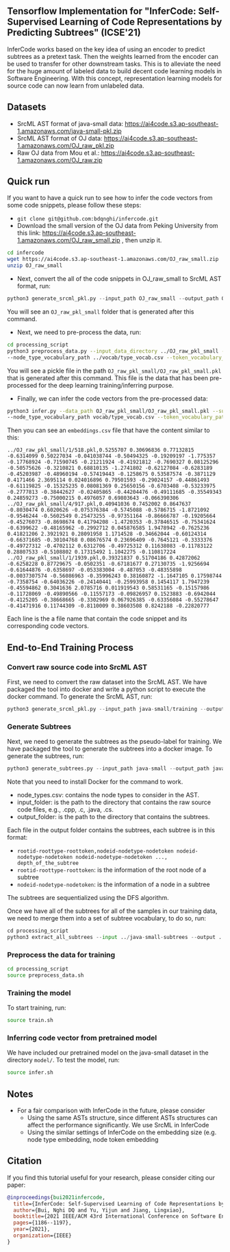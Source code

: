 ## Tensorflow Implementation for "InferCode: Self-Supervised Learning of Code Representations by Predicting Subtrees" (ICSE'21)

InferCode works based on the key idea of using an encoder to predict subtrees as a pretext task. Then the weights learned from the encoder can be used to transfer for other downstream tasks. This is to alleviate the need for the huge amount of labeled data to build decent code learning models in Software Engineering. With this concept, representation learning models for  source code can now learn from unlabeled data. 

## Datasets
- SrcML AST format of java-small data: https://ai4code.s3.ap-southeast-1.amazonaws.com/java-small-pkl.zip
- SrcML AST format of OJ data: https://ai4code.s3.ap-southeast-1.amazonaws.com/OJ_raw_pkl.zip
- Raw OJ data from Mou et al.: https://ai4code.s3.ap-southeast-1.amazonaws.com/OJ_raw.zip

## Quick run
If you want to have a quick run to see how to infer the code vectors from some code snippets, please follow these steps:
- ```git clone git@github.com:bdqnghi/infercode.git```
- Download the small version of the OJ data from Peking University from this link: https://ai4code.s3.ap-southeast-1.amazonaws.com/OJ_raw_small.zip , then unzip it.
```bash
cd infercode
wget https://ai4code.s3.ap-southeast-1.amazonaws.com/OJ_raw_small.zip
unzip OJ_raw_small
```
- Next, convert the all of the code snippets in OJ_raw_small to SrcML AST format, run: 

```python
python3 generate_srcml_pkl.py --input_path OJ_raw_small --output_path OJ_raw_pkl_small
```
You will see an ```OJ_raw_pkl_small``` folder that is generated after this command.

- Next, we need to pre-process the data, run:
```bash
cd processing_script
python3 preprocess_data.py --input_data_directory ../OJ_raw_pkl_small --output_path ../OJ_raw_pkl_small/OJ_raw_pkl_small.pkl  \
--node_type_vocabulary_path ../vocab/type_vocab.csv --token_vocabulary_path ../vocab/java-small/token_vocab.csv --training 0
```
You will see a pickle file in the path ```OJ_raw_pkl_small/OJ_raw_pkl_small.pkl``` that is generated after this command. This file is the data that has been pre-processed for the deep learning training/inferring purpose.

- Finally, we can infer the code vectors from the pre-processed data:
```bash
python3 infer.py --data_path OJ_raw_pkl_small/OJ_raw_pkl_small.pkl --subtree_vocabulary_path subtrees_vocab/java-small_subtrees_vocab.csv \
--node_type_vocabulary_path vocab/type_vocab.csv --token_vocabulary_path vocab/java-small/token_vocab.csv --training 0
```

Then you can see an ```embeddings.csv``` file that have the content similar to this:

```
../OJ_raw_pkl_small/1/518.pkl,0.5255707 0.30696836 0.77132815 -0.6314099 0.50227034 -0.041038744 -0.50494325 -0.19209197 -1.775357 -0.17768924 -0.71590745 -0.21211924 -0.41921812 -0.7690327 0.08125296 -0.50575626 -0.3210821 0.68810135 -1.2741802 -0.62127084 -0.6283189 -0.45203987 -0.48960194 -0.57419443 -0.1258675 0.53587574 -0.3871129 0.4171466 2.3695114 0.024016896 0.79501593 -0.29024157 -0.44861493 -0.61119825 -0.15325235 0.08081369 0.25650156 -0.6703408 -0.53233975 -0.2777813 -0.38442627 -0.02405865 -0.44204476 -0.49111685 -0.35549343 0.24859273 -0.75000215 0.4976057 0.69803643 -0.066390306
../OJ_raw_pkl_small/4/917.pkl,0.40941036 0.7452002 0.8647637 -0.8030474 0.6020626 -0.075376384 -0.5745088 -0.5786715 -1.8721092 -0.9546244 -0.5602549 0.25473255 -0.97351164 -0.86666787 -0.19205664 -0.45276073 -0.8698674 0.41794208 -1.4720353 -0.37846515 -0.75341624 -0.6399622 -0.48165962 -0.2992712 0.045876585 1.9478942 -0.7625236 0.41821206 2.3921921 0.28091958 1.1714528 -0.34662044 -0.60124314 -0.66371685 -0.30104768 0.08676574 0.23696409 -0.7645121 -0.3333376 -0.49727312 -0.4702112 0.6312706 -0.49725312 0.11638083 -0.11783122 0.28807533 -0.5108802 0.17315492 1.1042275 -0.110817224
../OJ_raw_pkl_small/1/1939.pkl,0.39321837 0.51704186 0.42872062 -0.6258228 0.87729675 -0.0502351 -0.67181677 0.27130735 -1.9256694 -0.61644876 -0.6358697 -0.053383004 -0.487053 -0.48355898 -0.0037307574 -0.56086963 -0.35996243 0.38160872 -1.1647105 0.17598744 -0.7358754 -0.64036226 -0.24140441 -0.25993958 0.1454117 1.7947239 -0.45594862 0.3041636 2.0785716 0.011919543 0.58531165 -0.15157986 -0.11728069 -0.49890566 -0.11557173 -0.09826957 0.1523883 -0.6942044 -0.4125205 -0.38668665 -0.3302969 0.067926385 -0.63356084 -0.55278647 -0.41471916 0.11744309 -0.8110009 0.38603508 0.8242188 -0.22820777
```
Each line is the a file name that contain the code snippet and its corresponding code vectors.

## End-to-End Training Process


### Convert raw source code into SrcML AST
First, we need to convert the raw dataset into the SrcML AST. We have packaged the tool into docker and write a python script to execute the docker command. To generate the SrcML AST, run:

```python
python3 generate_srcml_pkl.py --input_path java-small/training --output_path java-small-pkl/training
```

### Generate Subtrees
Next, we need to generate the subtrees as the pseudo-label for training. We have packaged the tool to generate the subtrees into a docker image. To generate the subtrees, run:

```python
python3 generate_subtrees.py --input_path java-small --output_path java-small-subtrees --node_types_path node_types.csv
```

Note that you need to install Docker for the command to work.
- node_types.csv: contains the node types to consider in the AST. 
- input_folder: is the path to the directory that contains the raw source code files, e.g., .cpp, .c, .java, .cs.
- output_folder: is the path to the directory that contains the subtrees.

Each file in the output folder contains the subtrees, each subtree is in this format:
- ```rootid-roottype-roottoken,nodeid-nodetype-nodetoken nodeid-nodetype-nodetoken nodeid-nodetype-nodetoken ..., depth_of_the_subtree```
- ```rootid-roottype-roottoken```: is the information of the root node of a subtree
- ```nodeid-nodetype-nodetoken```: is the information of a node in a subtree

The subtrees are sequentialized using the DFS algorithm.

Once we have all of the subtrees for all of the samples in our training data, we need to merge them into a set of subtree vocabulary, to do so, run:

```python
cd processing_script
python3 extract_all_subtrees --input ../java-small-subtrees --output ../subtrees_vocab/java-small-subtrees-vocab.txt
```

### Preprocess the data for training
```bash
cd processing_script
source preprocess_data.sh
```

### Training the model
To start training, run:
```bash
source train.sh
```

### Inferring code vector from pretrained model
We have included our pretrained model on the java-small dataset in the directory ``model/``. To test the model, run:

```bash
source infer.sh
```

## Notes
- For a fair comparison with InferCode in the future, please consider
  + Using the same ASTs structure, since different ASTs structures can affect the performance significantly. We use SrcML in InferCode
  + Using the similar settings of InferCode on the embedding size (e.g. node type embedding, node token embedding

## Citation
If you find this tutorial useful for your research, please consider citing our paper:

```bibtex
@inproceedings{bui2021infercode,
  title={InferCode: Self-Supervised Learning of Code Representations by Predicting Subtrees},
  author={Bui, Nghi DQ and Yu, Yijun and Jiang, Lingxiao},
  booktitle={2021 IEEE/ACM 43rd International Conference on Software Engineering (ICSE)},
  pages={1186--1197},
  year={2021},
  organization={IEEE}
}
```

